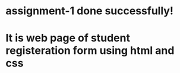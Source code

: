  # assignment-1 done successfully!
# It is web page of student registeration form using html and css
